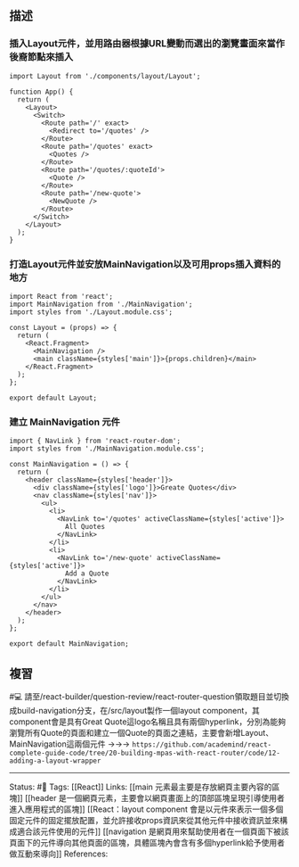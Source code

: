 ## 描述

### 插入Layout元件，並用路由器根據URL變動而選出的瀏覽畫面來當作後裔節點來插入

```
import Layout from './components/layout/Layout';

function App() {
  return (
    <Layout>
      <Switch>
        <Route path='/' exact>
          <Redirect to='/quotes' />
        </Route>
        <Route path='/quotes' exact>
          <Quotes />
        </Route>
        <Route path='/quotes/:quoteId'>
          <Quote />
        </Route>
        <Route path='/new-quote'>
          <NewQuote />
        </Route>
      </Switch>
    </Layout>
  );
}
```




### 打造Layout元件並安放MainNavigation以及可用props插入資料的地方

```
import React from 'react';
import MainNavigation from './MainNavigation';
import styles from './Layout.module.css';

const Layout = (props) => {
  return (
    <React.Fragment>
      <MainNavigation />
      <main className={styles['main']}>{props.children}</main>
    </React.Fragment>
  );
};

export default Layout;
```



### 建立 MainNavigation 元件
```
import { NavLink } from 'react-router-dom';
import styles from './MainNavigation.module.css';

const MainNavigation = () => {
  return (
    <header className={styles['header']}>
      <div className={styles['logo']}>Greate Quotes</div>
      <nav className={styles['nav']}>
        <ul>
          <li>
            <NavLink to='/quotes' activeClassName={styles['active']}>
              All Quotes
            </NavLink>
          </li>
          <li>
            <NavLink to='/new-quote' activeClassName={styles['active']}>
              Add a Quote
            </NavLink>
          </li>
        </ul>
      </nav>
    </header>
  );
};

export default MainNavigation;
```


## 複習

#💻 請至/react-builder/question-review/react-router-question領取題目並切換成build-navigation分支，在/src/layout製作一個layout component，其component會是具有Great Quote這logo名稱且具有兩個hyperlink，分別為能夠瀏覽所有Quote的頁面和建立一個Quote的頁面之連結，主要會新增Layout、MainNavigation這兩個元件 ->->-> `https://github.com/academind/react-complete-guide-code/tree/20-building-mpas-with-react-router/code/12-adding-a-layout-wrapper`
<!--SR:!2023-03-10,3,250-->


---
Status: #🌱 
Tags:
[[React]]
Links:
[[main 元素最主要是存放網頁主要內容的區塊]]
[[header 是一個網頁元素，主要會以網頁畫面上的頂部區塊呈現引導使用者進入應用程式的區塊]]
[[React：layout component 會是以元件來表示一個多個固定元件的固定擺放配置，並允許接收props資訊來從其他元件中接收資訊並來構成適合該元件使用的元件]]
[[navigation 是網頁用來幫助使用者在一個頁面下被該頁面下的元件導向其他頁面的區塊，具體區塊內會含有多個hyperlink給予使用者做互動來導向]]
References: